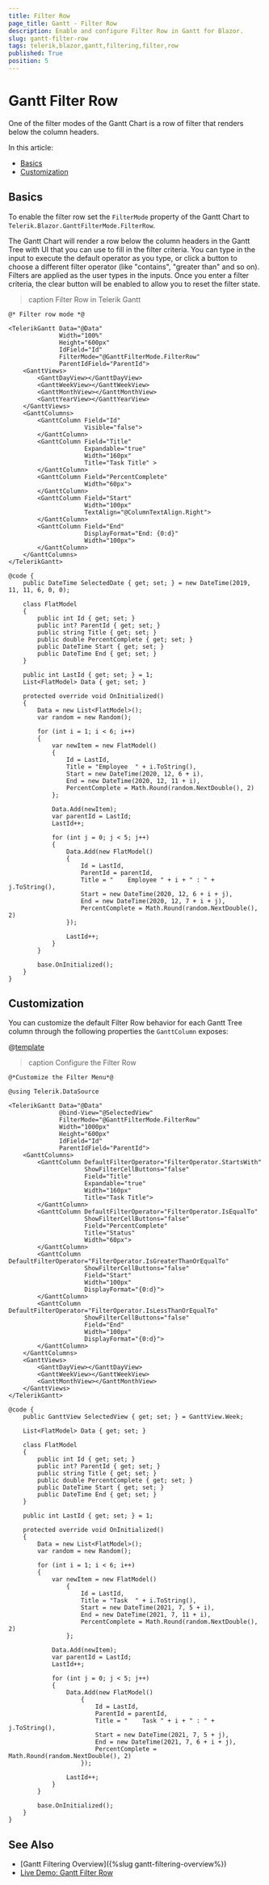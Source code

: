 ```yaml
---
title: Filter Row
page_title: Gantt - Filter Row
description: Enable and configure Filter Row in Gantt for Blazor.
slug: gantt-filter-row
tags: telerik,blazor,gantt,filtering,filter,row
published: True
position: 5
---
```


# Gantt Filter Row

One of the filter modes of the Gantt Chart is a row of filter that renders below the column headers.

In this article:

* [Basics](#basics)
* [Customization](#customization)

## Basics

To enable the filter row set the `FilterMode` property of the Gantt Chart to `Telerik.Blazor.GanttFilterMode.FilterRow`.

The Gantt Chart will render a row below the column headers in the Gantt Tree with UI that you can use to fill in the filter criteria. You can type in the input to execute the default operator as you type, or click a button to choose a different filter operator (like "contains", "greater than" and so on). Filters are applied as the user types in the inputs. Once you enter a filter criteria, the clear button will be enabled to allow you to reset the filter state.

>caption Filter Row in Telerik Gantt

````CSHTML
@* Filter row mode *@

<TelerikGantt Data="@Data"
              Width="100%"
              Height="600px"
              IdField="Id"
              FilterMode="@GanttFilterMode.FilterRow"
              ParentIdField="ParentId">
    <GanttViews>
        <GanttDayView></GanttDayView>
        <GanttWeekView></GanttWeekView>
        <GanttMonthView></GanttMonthView>
        <GanttYearView></GanttYearView>
    </GanttViews>
    <GanttColumns>
        <GanttColumn Field="Id"
                     Visible="false">
        </GanttColumn>
        <GanttColumn Field="Title"
                     Expandable="true"
                     Width="160px"
                     Title="Task Title" >
        </GanttColumn>
        <GanttColumn Field="PercentComplete"
                     Width="60px">
        </GanttColumn>
        <GanttColumn Field="Start"
                     Width="100px"
                     TextAlign="@ColumnTextAlign.Right">
        </GanttColumn>
        <GanttColumn Field="End"
                     DisplayFormat="End: {0:d}"
                     Width="100px">
        </GanttColumn>
    </GanttColumns>
</TelerikGantt>

@code {
    public DateTime SelectedDate { get; set; } = new DateTime(2019, 11, 11, 6, 0, 0);

    class FlatModel
    {
        public int Id { get; set; }
        public int? ParentId { get; set; }
        public string Title { get; set; }
        public double PercentComplete { get; set; }
        public DateTime Start { get; set; }
        public DateTime End { get; set; }
    }

    public int LastId { get; set; } = 1;
    List<FlatModel> Data { get; set; }

    protected override void OnInitialized()
    {
        Data = new List<FlatModel>();
        var random = new Random();

        for (int i = 1; i < 6; i++)
        {
            var newItem = new FlatModel()
            {
                Id = LastId,
                Title = "Employee  " + i.ToString(),
                Start = new DateTime(2020, 12, 6 + i),
                End = new DateTime(2020, 12, 11 + i),
                PercentComplete = Math.Round(random.NextDouble(), 2)
            };

            Data.Add(newItem);
            var parentId = LastId;
            LastId++;

            for (int j = 0; j < 5; j++)
            {
                Data.Add(new FlatModel()
                {
                    Id = LastId,
                    ParentId = parentId,
                    Title = "    Employee " + i + " : " + j.ToString(),
                    Start = new DateTime(2020, 12, 6 + i + j),
                    End = new DateTime(2020, 12, 7 + i + j),
                    PercentComplete = Math.Round(random.NextDouble(), 2)
                });

                LastId++;
            }
        }

        base.OnInitialized();
    }
}
````

## Customization

You can customize the default Filter Row behavior for each Gantt Tree column through the following properties the `GanttColumn` exposes:

@[template](/_contentTemplates/common/filtering.md#filter-row-customization-properties)

>caption Configure the Filter Row

````CSHTML
@*Customize the Filter Menu*@

@using Telerik.DataSource

<TelerikGantt Data="@Data"
              @bind-View="@SelectedView"
              FilterMode="@GanttFilterMode.FilterRow"
              Width="1000px"
              Height="600px"
              IdField="Id"
              ParentIdField="ParentId">
    <GanttColumns>
        <GanttColumn DefaultFilterOperator="FilterOperator.StartsWith"
                     ShowFilterCellButtons="false"
                     Field="Title"
                     Expandable="true"
                     Width="160px"
                     Title="Task Title">
        </GanttColumn>
        <GanttColumn DefaultFilterOperator="FilterOperator.IsEqualTo"
                     ShowFilterCellButtons="false"
                     Field="PercentComplete"
                     Title="Status"
                     Width="60px">
        </GanttColumn>
        <GanttColumn DefaultFilterOperator="FilterOperator.IsGreaterThanOrEqualTo"
                     ShowFilterCellButtons="false" 
                     Field="Start"
                     Width="100px"
                     DisplayFormat="{0:d}">
        </GanttColumn>
        <GanttColumn DefaultFilterOperator="FilterOperator.IsLessThanOrEqualTo"
                     ShowFilterCellButtons="false"
                     Field="End"
                     Width="100px"
                     DisplayFormat="{0:d}">
        </GanttColumn>
    </GanttColumns>
    <GanttViews>
        <GanttDayView></GanttDayView>
        <GanttWeekView></GanttWeekView>
        <GanttMonthView></GanttMonthView>
    </GanttViews>
</TelerikGantt>

@code {
    public GanttView SelectedView { get; set; } = GanttView.Week;

    List<FlatModel> Data { get; set; }

    class FlatModel
    {
        public int Id { get; set; }
        public int? ParentId { get; set; }
        public string Title { get; set; }
        public double PercentComplete { get; set; }
        public DateTime Start { get; set; }
        public DateTime End { get; set; }
    }

    public int LastId { get; set; } = 1;

    protected override void OnInitialized()
    {
        Data = new List<FlatModel>();
        var random = new Random();

        for (int i = 1; i < 6; i++)
        {
            var newItem = new FlatModel()
                {
                    Id = LastId,
                    Title = "Task  " + i.ToString(),
                    Start = new DateTime(2021, 7, 5 + i),
                    End = new DateTime(2021, 7, 11 + i),
                    PercentComplete = Math.Round(random.NextDouble(), 2)
                };

            Data.Add(newItem);
            var parentId = LastId;
            LastId++;

            for (int j = 0; j < 5; j++)
            {
                Data.Add(new FlatModel()
                    {
                        Id = LastId,
                        ParentId = parentId,
                        Title = "    Task " + i + " : " + j.ToString(),
                        Start = new DateTime(2021, 7, 5 + j),
                        End = new DateTime(2021, 7, 6 + i + j),
                        PercentComplete = Math.Round(random.NextDouble(), 2)
                    });

                LastId++;
            }
        }

        base.OnInitialized();
    }
}
````

## See Also

  * [Gantt Filtering Overview]({%slug gantt-filtering-overview%})
  * [Live Demo: Gantt Filter Row](https://demos.telerik.com/blazor-ui/gantt/filter-row)